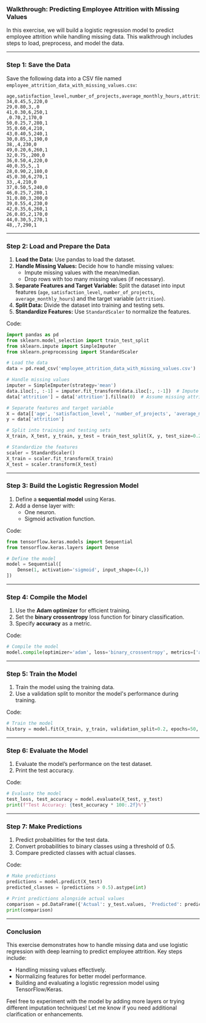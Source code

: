 ### Walkthrough: Predicting Employee Attrition with Missing Values

In this exercise, we will build a logistic regression model to predict employee attrition while handling missing data. This walkthrough includes steps to load, preprocess, and model the data.

---

### **Step 1: Save the Data**
Save the following data into a CSV file named `employee_attrition_data_with_missing_values.csv`:

```csv
age,satisfaction_level,number_of_projects,average_monthly_hours,attrition
34,0.45,5,220,0
29,0.80,3,,0
41,0.30,6,250,1
,0.70,2,170,0
50,0.25,7,280,1
35,0.60,4,210,
43,0.40,5,240,1
30,0.85,3,190,0
38,,4,230,0
49,0.20,6,260,1
32,0.75,,200,0
36,0.50,4,220,0
40,0.35,5,,1
28,0.90,2,180,0
45,0.30,6,270,1
33,,4,210,0
37,0.50,5,240,0
46,0.25,7,280,1
31,0.80,3,200,0
39,0.55,4,230,0
42,0.35,6,260,1
26,0.85,2,170,0
44,0.30,5,270,1
48,,7,290,1
```

---

### **Step 2: Load and Prepare the Data**
1. **Load the Data:** Use pandas to load the dataset.
2. **Handle Missing Values:** Decide how to handle missing values:
   - Impute missing values with the mean/median.
   - Drop rows with too many missing values (if necessary).
3. **Separate Features and Target Variable:** Split the dataset into input features (`age`, `satisfaction_level`, `number_of_projects`, `average_monthly_hours`) and the target variable (`attrition`).
4. **Split Data:** Divide the dataset into training and testing sets.
5. **Standardize Features:** Use `StandardScaler` to normalize the features.

Code:

```python
import pandas as pd
from sklearn.model_selection import train_test_split
from sklearn.impute import SimpleImputer
from sklearn.preprocessing import StandardScaler

# Load the data
data = pd.read_csv('employee_attrition_data_with_missing_values.csv')

# Handle missing values
imputer = SimpleImputer(strategy='mean')
data.iloc[:, :-1] = imputer.fit_transform(data.iloc[:, :-1])  # Impute missing values for features
data['attrition'] = data['attrition'].fillna(0)  # Assume missing attrition values are "not leaving"

# Separate features and target variable
X = data[['age', 'satisfaction_level', 'number_of_projects', 'average_monthly_hours']]
y = data['attrition']

# Split into training and testing sets
X_train, X_test, y_train, y_test = train_test_split(X, y, test_size=0.2, random_state=42)

# Standardize the features
scaler = StandardScaler()
X_train = scaler.fit_transform(X_train)
X_test = scaler.transform(X_test)
```

---

### **Step 3: Build the Logistic Regression Model**
1. Define a **sequential model** using Keras.
2. Add a dense layer with:
   - One neuron.
   - Sigmoid activation function.

Code:

```python
from tensorflow.keras.models import Sequential
from tensorflow.keras.layers import Dense

# Define the model
model = Sequential([
    Dense(1, activation='sigmoid', input_shape=(4,))
])
```

---

### **Step 4: Compile the Model**
1. Use the **Adam optimizer** for efficient training.
2. Set the **binary crossentropy** loss function for binary classification.
3. Specify **accuracy** as a metric.

Code:

```python
# Compile the model
model.compile(optimizer='adam', loss='binary_crossentropy', metrics=['accuracy'])
```

---

### **Step 5: Train the Model**
1. Train the model using the training data.
2. Use a validation split to monitor the model's performance during training.

Code:

```python
# Train the model
history = model.fit(X_train, y_train, validation_split=0.2, epochs=50, batch_size=8)
```

---

### **Step 6: Evaluate the Model**
1. Evaluate the model’s performance on the test dataset.
2. Print the test accuracy.

Code:

```python
# Evaluate the model
test_loss, test_accuracy = model.evaluate(X_test, y_test)
print(f"Test Accuracy: {test_accuracy * 100:.2f}%")
```

---

### **Step 7: Make Predictions**
1. Predict probabilities for the test data.
2. Convert probabilities to binary classes using a threshold of 0.5.
3. Compare predicted classes with actual classes.

Code:

```python
# Make predictions
predictions = model.predict(X_test)
predicted_classes = (predictions > 0.5).astype(int)

# Print predictions alongside actual values
comparison = pd.DataFrame({'Actual': y_test.values, 'Predicted': predicted_classes.flatten()})
print(comparison)
```

---

### **Conclusion**
This exercise demonstrates how to handle missing data and use logistic regression with deep learning to predict employee attrition. Key steps include:
- Handling missing values effectively.
- Normalizing features for better model performance.
- Building and evaluating a logistic regression model using TensorFlow/Keras.

Feel free to experiment with the model by adding more layers or trying different imputation techniques! Let me know if you need additional clarification or enhancements.